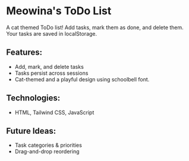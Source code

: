 # Meowina's ToDo List

A cat themed ToDo list! Add tasks, mark them as done, and delete them. Your tasks are saved in localStorage.

## Features:
- Add, mark, and delete tasks
- Tasks persist across sessions
- Cat-themed and a playful design using schoolbell font.

## Technologies:
- HTML, Tailwind CSS, JavaScript

## Future Ideas:
- Task categories & priorities
- Drag-and-drop reordering
